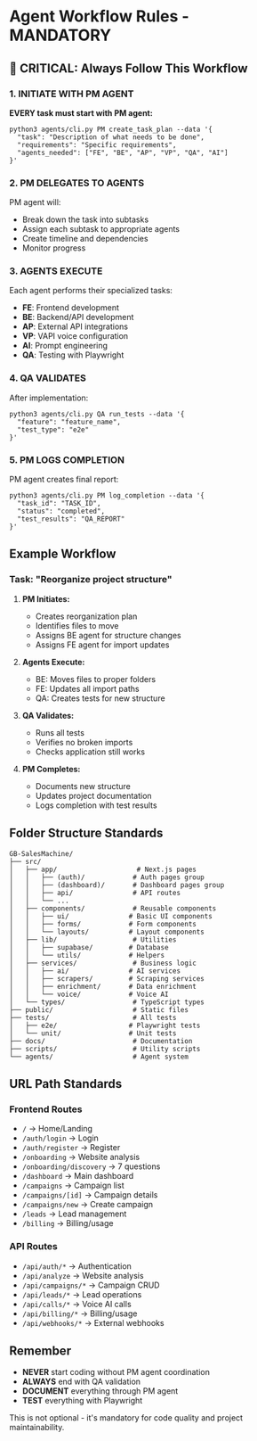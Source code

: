 # Agent Workflow Rules - MANDATORY

## 🚨 CRITICAL: Always Follow This Workflow

### 1. INITIATE WITH PM AGENT
**EVERY task must start with PM agent:**
```
python3 agents/cli.py PM create_task_plan --data '{
  "task": "Description of what needs to be done",
  "requirements": "Specific requirements",
  "agents_needed": ["FE", "BE", "AP", "VP", "QA", "AI"]
}'
```

### 2. PM DELEGATES TO AGENTS
PM agent will:
- Break down the task into subtasks
- Assign each subtask to appropriate agents
- Create timeline and dependencies
- Monitor progress

### 3. AGENTS EXECUTE
Each agent performs their specialized tasks:
- **FE**: Frontend development
- **BE**: Backend/API development  
- **AP**: External API integrations
- **VP**: VAPI voice configuration
- **AI**: Prompt engineering
- **QA**: Testing with Playwright

### 4. QA VALIDATES
After implementation:
```
python3 agents/cli.py QA run_tests --data '{
  "feature": "feature_name",
  "test_type": "e2e"
}'
```

### 5. PM LOGS COMPLETION
PM agent creates final report:
```
python3 agents/cli.py PM log_completion --data '{
  "task_id": "TASK_ID",
  "status": "completed",
  "test_results": "QA_REPORT"
}'
```

## Example Workflow

### Task: "Reorganize project structure"

1. **PM Initiates:**
   - Creates reorganization plan
   - Identifies files to move
   - Assigns BE agent for structure changes
   - Assigns FE agent for import updates

2. **Agents Execute:**
   - BE: Moves files to proper folders
   - FE: Updates all import paths
   - QA: Creates tests for new structure

3. **QA Validates:**
   - Runs all tests
   - Verifies no broken imports
   - Checks application still works

4. **PM Completes:**
   - Documents new structure
   - Updates project documentation
   - Logs completion with test results

## Folder Structure Standards

```
GB-SalesMachine/
├── src/
│   ├── app/                    # Next.js pages
│   │   ├── (auth)/            # Auth pages group
│   │   ├── (dashboard)/       # Dashboard pages group
│   │   ├── api/               # API routes
│   │   └── ...
│   ├── components/            # Reusable components
│   │   ├── ui/               # Basic UI components
│   │   ├── forms/            # Form components
│   │   └── layouts/          # Layout components
│   ├── lib/                   # Utilities
│   │   ├── supabase/         # Database
│   │   └── utils/            # Helpers
│   ├── services/              # Business logic
│   │   ├── ai/               # AI services
│   │   ├── scrapers/         # Scraping services
│   │   ├── enrichment/       # Data enrichment
│   │   └── voice/            # Voice AI
│   └── types/                 # TypeScript types
├── public/                    # Static files
├── tests/                     # All tests
│   ├── e2e/                  # Playwright tests
│   └── unit/                 # Unit tests
├── docs/                      # Documentation
├── scripts/                   # Utility scripts
└── agents/                    # Agent system
```

## URL Path Standards

### Frontend Routes
- `/` → Home/Landing
- `/auth/login` → Login
- `/auth/register` → Register  
- `/onboarding` → Website analysis
- `/onboarding/discovery` → 7 questions
- `/dashboard` → Main dashboard
- `/campaigns` → Campaign list
- `/campaigns/[id]` → Campaign details
- `/campaigns/new` → Create campaign
- `/leads` → Lead management
- `/billing` → Billing/usage

### API Routes
- `/api/auth/*` → Authentication
- `/api/analyze` → Website analysis
- `/api/campaigns/*` → Campaign CRUD
- `/api/leads/*` → Lead operations
- `/api/calls/*` → Voice AI calls
- `/api/billing/*` → Billing/usage
- `/api/webhooks/*` → External webhooks

## Remember
- **NEVER** start coding without PM agent coordination
- **ALWAYS** end with QA validation
- **DOCUMENT** everything through PM agent
- **TEST** everything with Playwright

This is not optional - it's mandatory for code quality and project maintainability.